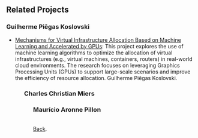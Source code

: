 ## Related Projects

### Guilherme Piêgas Koslovski
<ul>
<li><a href="https://buscatextual.cnpq.br/buscatextual/visualizacv.do;jsessionid=A4212D88EA4ADC8A795E3BFC8C19C553.buscatextual_0#ProjetosPesquisa" target="_blank" rel="noopener">Mechanisms for Virtual Infrastructure Allocation Based on Machine Learning and Accelerated by GPUs</a>: This project explores the use of machine learning algorithms to optimize the allocation of virtual infrastructures (e.g., virtual machines, containers, routers) in real-world cloud environments. The research focuses on leveraging Graphics Processing Units (GPUs) to support large-scale scenarios and improve the efficiency of resource allocation.  Guilherme Piêgas Koslovski.
</li>

<ul>


### Charles Christian Miers
<ul>


### Maurício Aronne Pillon
<ul>



</ul>

<br>
<a href="https://paullollima.github.io/" target="" rel="noopener">Back</a>.
